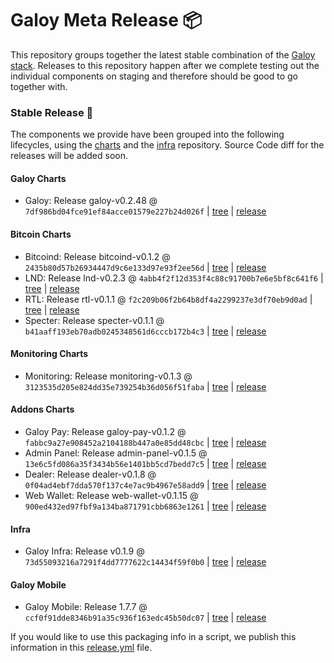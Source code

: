 # Galoy Meta Release 📦

This repository groups together the latest stable combination of the [Galoy stack](https://github.com/GaloyMoney/awesome-galoy#tech-components). 
Releases to this repository happen after we complete testing out the individual components on staging and therefore should be good to go together with.

### Stable Release 🎉

The components we provide have been grouped into the following lifecycles, using the [charts](https://github.com/GaloyMoney/charts) and the [infra](https://github.com/GaloyMoney/galoy-infra) repository. 
Source Code diff for the releases will be added soon.

#### Galoy Charts
- Galoy: Release galoy-v0.2.48 @ `7df986bd04fce91ef84acce01579e227b24d026f` | [tree](https://github.com/GaloyMoney/charts/tree/7df986bd04fce91ef84acce01579e227b24d026f/charts/galoy) | [release](https://github.com/GaloyMoney/charts/releases/tag/galoy-v0.2.48)

#### Bitcoin Charts
- Bitcoind: Release bitcoind-v0.1.2 @ `2435b80d57b26934447d9c6e133d97e93f2ee56d` | [tree](https://github.com/GaloyMoney/charts/tree/2435b80d57b26934447d9c6e133d97e93f2ee56d/charts/bitcoind) | [release](https://github.com/GaloyMoney/charts/releases/tag/bitcoind-v0.1.2)
- LND: Release lnd-v0.2.3 @ `4abb4f2f12d353f4c88c91700b7e6e5bf8c641f6` | [tree](https://github.com/GaloyMoney/charts/tree/4abb4f2f12d353f4c88c91700b7e6e5bf8c641f6/charts/lnd) | [release](https://github.com/GaloyMoney/charts/releases/tag/lnd-v0.2.3)
- RTL: Release rtl-v0.1.1 @ `f2c209b06f2b64b8df4a2299237e3df70eb9d0ad` | [tree](https://github.com/GaloyMoney/charts/tree/f2c209b06f2b64b8df4a2299237e3df70eb9d0ad/charts/rtl) | [release](https://github.com/GaloyMoney/charts/releases/tag/rtl-v0.1.1)
- Specter: Release specter-v0.1.1 @ `b41aaff193eb70adb0245348561d6cccb172b4c3` | [tree](https://github.com/GaloyMoney/charts/tree/b41aaff193eb70adb0245348561d6cccb172b4c3/charts/specter) | [release](https://github.com/GaloyMoney/charts/releases/tag/specter-v0.1.1)

#### Monitoring Charts
- Monitoring: Release monitoring-v0.1.3 @ `3123535d205e824dd35e739254b36d056f51faba` | [tree](https://github.com/GaloyMoney/charts/tree/3123535d205e824dd35e739254b36d056f51faba/charts/monitoring) | [release](https://github.com/GaloyMoney/charts/releases/tag/monitoring-v0.1.3)

#### Addons Charts
- Galoy Pay: Release galoy-pay-v0.1.2 @ `fabbc9a27e908452a2104188b447a0e85dd48cbc` | [tree](https://github.com/GaloyMoney/charts/tree/fabbc9a27e908452a2104188b447a0e85dd48cbc/charts/galoy-pay) | [release](https://github.com/GaloyMoney/charts/releases/tag/galoy-pay-v0.1.2)
- Admin Panel: Release admin-panel-v0.1.5 @ `13e6c5fd086a35f3434b56e1401bb5cd7bedd7c5` | [tree](https://github.com/GaloyMoney/charts/tree/13e6c5fd086a35f3434b56e1401bb5cd7bedd7c5/charts/admin-panel) | [release](https://github.com/GaloyMoney/charts/releases/tag/admin-panel-v0.1.5)
- Dealer: Release dealer-v0.1.8 @ `0f04ad4ebf7dda570f137c4e7ac9b4967e58add9` | [tree](https://github.com/GaloyMoney/charts/tree/0f04ad4ebf7dda570f137c4e7ac9b4967e58add9/charts/dealer) | [release](https://github.com/GaloyMoney/charts/releases/tag/dealer-v0.1.8)
- Web Wallet: Release web-wallet-v0.1.15 @ `900ed432ed97fbf9a134ba871791cbb6863e1261` | [tree](https://github.com/GaloyMoney/charts/tree/900ed432ed97fbf9a134ba871791cbb6863e1261/charts/web_wallet) | [release](https://github.com/GaloyMoney/charts/releases/tag/web-wallet-v0.1.15)

#### Infra

- Galoy Infra: Release v0.1.9 @ `73d55093216a7291f4dd7777622c14434f59f0b0` | [tree](https://github.com/GaloyMoney/galoy-infra/tree/73d55093216a7291f4dd7777622c14434f59f0b0) | [release](https://github.com/GaloyMoney/galoy-infra/releases/tag/v0.1.9)

#### Galoy Mobile

- Galoy Mobile: Release 1.7.7 @ `ccf0f91dde8346b91a35c936f163edc45b50dc07` | [tree](https://github.com/GaloyMoney/galoy-mobile/tree/ccf0f91dde8346b91a35c936f163edc45b50dc07) | [release](https://github.com/GaloyMoney/galoy-mobile/releases/tag/1.7.7)

If you would like to use this packaging info in a script, we publish this information in this [release.yml](./release.yml) file.
